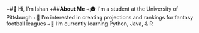 +#👋 Hi, I’m Ishan
+##**About Me**
+🎓 I'm a student at the University of Pittsburgh
+👀 I’m interested in creating projections and rankings for fantasy football leagues
+🌱 I’m currently learning Python, Java, & R

<!---
ishqup/ishqup is a ✨ special ✨ repository because its `README.md` (this file) appears on your GitHub profile.
You can click the Preview link to take a look at your changes.
--->
